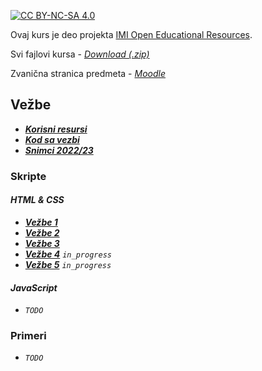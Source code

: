 [![CC BY-NC-SA 4.0][licence-shield]][licence]

Ovaj kurs je deo projekta [IMI Open Educational Resources](https://imioer.github.io).

Svi fajlovi kursa - [_Download (.zip)_](https://github.com/imioer/ds/archive/refs/heads/main.zip)

Zvanična stranica predmeta - [_Moodle_](https://imi.pmf.kg.ac.rs/moodle/course/view.php?id=137)

## Vežbe

- [**_Korisni resursi_**](resursi/index.md)
- [**_Kod sa vezbi_**](kod-sa-vezbi/index.md)
- [**_Snimci 2022/23_**](https://www.youtube.com/playlist?list=PLf9cKN0gV33y8vVnREGYh9Mb6RFEGCTDl)

### Skripte

#### _HTML & CSS_
- [**_Vežbe 1_**](vezbe/01.md)
- [**_Vežbe 2_**](vezbe/02.md)
- [**_Vežbe 3_**](vezbe/03.md)
- [**_Vežbe 4_**](vezbe/04.md) _`in_progress`_
- [**_Vežbe 5_**](vezbe/05.md) _`in_progress`_

#### _JavaScript_
- _`TODO`_

### Primeri
- _`TODO`_

[licence]: http://creativecommons.org/licenses/by-nc-sa/4.0/
[licence-shield]: https://img.shields.io/badge/License-CC%20BY--NC--SA%204.0-lightgrey.svg
